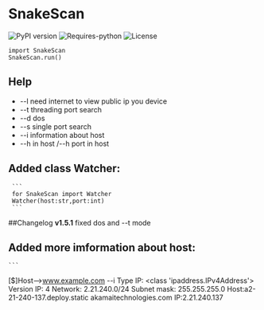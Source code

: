 # SnakeScan
![PyPI version](https://badge.fury.io/py/SnakeScan.svg)
![Requires-python](https://img.shields.io/badge/requires--python-3.6+-red)
![License](https://img.shields.io/badge/License-MIT-blue.svg)
 ```
import SnakeScan
SnakeScan.run()
```
## Help

- --l  need internet to view public ip you device
- --t threading port search
- --d dos
- --s single port search
- --i information about host
- --h in host /--h port in host

## Added class Watcher:
     ```
     for SnakeScan import Watcher
     Watcher(host:str,port:int)
     ``` 
##Changelog
**v1.5.1**
fixed dos and --t mode
## Added more imformation about host:
    ```
   [$]Host-->www.example.com --i
   Type IP: <class 'ipaddress.IPv4Address'>
   Version IP: 4
   Network: 2.21.240.0/24
   Subnet mask: 255.255.255.0
   Host:a2-21-240-137.deploy.static
   akamaitechnologies.com
   IP:2.21.240.137
   ```
